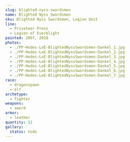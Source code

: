 ```yaml
---
slug: blighted-nyss-swordsmen
name: Blighted Nyss Swordsmen
sku: Blighted Nyss Swordsmen, Legion Unit
line:
  - Privateer Press
  - Legion of Everblight
painted: 2007, 2010
photos:
  - ./PP-Hodes-LoE-BlightedNyssSwordsmen-Dankel_1.jpg
  - ./PP-Hodes-LoE-BlightedNyssSwordsmen-Dankel_2.jpg
  - ./PP-Hodes-LoE-BlightedNyssSwordsmen-Dankel_3.jpg
  - ./PP-Hodes-LoE-BlightedNyssSwordsmen-Dankel_4.jpg
  - ./PP-Hodes-LoE-BlightedNyssSwordsmen-Dankel_5.jpg
  - ./PP-Hodes-LoE-BlightedNyssSwordsmen-Dankel_6.jpg
  - ./PP-Hodes-LoE-BlightedNyssSwordsmen-Dankel_7.jpg
race:
  - dragonspawn
  - elf
archetype:
  - fighter
weapons:
  - sword
armor:
  - leather
quantity: 12
gallery:
  status: todo
---
```

